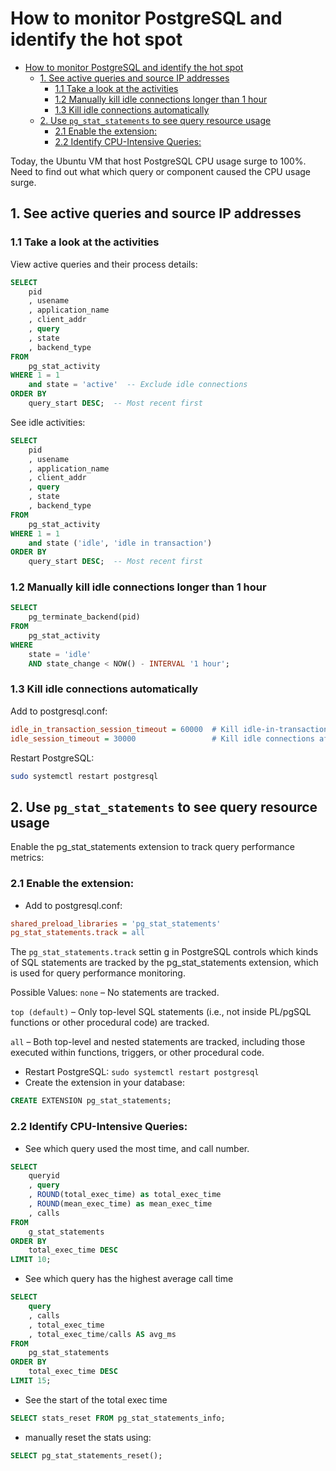 # How to monitor PostgreSQL and identify the hot spot

- [How to monitor PostgreSQL and identify the hot spot](#how-to-monitor-postgresql-and-identify-the-hot-spot)
    - [1. See active queries and source IP addresses](#1-see-active-queries-and-source-ip-addresses)
        - [1.1 Take a look at the activities](#11-take-a-look-at-the-activities)
        - [1.2 Manually kill idle connections longer than 1 hour](#12-manually-kill-idle-connections-longer-than-1-hour)
        - [1.3 Kill idle connections automatically](#13-kill-idle-connections-automatically)
    - [2. Use `pg_stat_statements` to see query resource usage](#2-use-pg_stat_statements-to-see-query-resource-usage)
        - [2.1 Enable the extension:](#21-enable-the-extension)
        - [2.2 Identify CPU-Intensive Queries:](#22-identify-cpu-intensive-queries)

Today, the Ubuntu VM that host PostgreSQL CPU usage surge to 100%. Need to find out what which query or component caused the CPU usage surge.

## 1. See active queries and source IP addresses

### 1.1 Take a look at the activities
View active queries and their process details:

```sql
SELECT 
    pid
    , usename
    , application_name
    , client_addr
    , query
    , state
    , backend_type 
FROM 
    pg_stat_activity 
WHERE 1 = 1
    and state = 'active'  -- Exclude idle connections
ORDER BY 
    query_start DESC;  -- Most recent first
```

See idle activities:

```sql 
SELECT 
    pid
    , usename
    , application_name
    , client_addr
    , query
    , state
    , backend_type 
FROM 
    pg_stat_activity 
WHERE 1 = 1
    and state ('idle', 'idle in transaction')
ORDER BY 
    query_start DESC;  -- Most recent first
```

### 1.2 Manually kill idle connections longer than 1 hour

```sql
SELECT 
    pg_terminate_backend(pid) 
FROM 
    pg_stat_activity 
WHERE 
    state = 'idle' 
    AND state_change < NOW() - INTERVAL '1 hour';
```

### 1.3 Kill idle connections automatically

Add to postgresql.conf:
```ini
idle_in_transaction_session_timeout = 60000  # Kill idle-in-transaction after 60s (in ms)
idle_session_timeout = 30000                 # Kill idle connections after 30s (optional)
```

Restart PostgreSQL: 
```sh
sudo systemctl restart postgresql
```

## 2. Use `pg_stat_statements` to see query resource usage

Enable the pg_stat_statements extension to track query performance metrics:

### 2.1 Enable the extension:

* Add to postgresql.conf:
```ini
shared_preload_libraries = 'pg_stat_statements'
pg_stat_statements.track = all
```

The `pg_stat_statements.track` settin  g in PostgreSQL controls which kinds of SQL statements are tracked by the pg_stat_statements extension, which is used for query performance monitoring.

Possible Values:
`none` – No statements are tracked.

`top (default)` – Only top-level SQL statements (i.e., not inside PL/pgSQL functions or other procedural code) are tracked.

`all` – Both top-level and nested statements are tracked, including those executed within functions, triggers, or other procedural code.


* Restart PostgreSQL: `sudo systemctl restart postgresql`
* Create the extension in your database:
```sql
CREATE EXTENSION pg_stat_statements;
```

### 2.2 Identify CPU-Intensive Queries:

* See which query used the most time, and call number.
```sql
SELECT 
    queryid
    , query
    , ROUND(total_exec_time) as total_exec_time
    , ROUND(mean_exec_time) as mean_exec_time
    , calls 
FROM 
    g_stat_statements 
ORDER BY 
    total_exec_time DESC 
LIMIT 10;
```

* See which query has the highest average call time

```sql
SELECT 
    query
    , calls
    , total_exec_time
    , total_exec_time/calls AS avg_ms
FROM   
    pg_stat_statements
ORDER BY 
    total_exec_time DESC
LIMIT 15;
```

* See the start of the total exec time

```sql
SELECT stats_reset FROM pg_stat_statements_info; 
```

* manually reset the stats using:

```sql
SELECT pg_stat_statements_reset();
```
